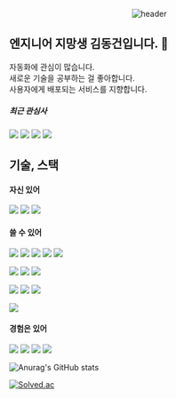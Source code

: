 <div align="center"> 
  
 ![header](https://capsule-render.vercel.app/api?type=waving&color=008000&height=150&section=header&text=🚵🏽끝까지_가면_다_이긴다🚵🏽&fontColor=ffffff&fontSize=50&animation=fadeIn)
</div>


## 엔지니어 지망생 김동건입니다. 👋
자동화에 관심이 많습니다.  
새로운 기술을 공부하는 걸 좋아합니다.  
사용자에게 배포되는 서비스를 지향합니다.  

##### 최근 관심사 
<img src="https://img.shields.io/badge/vim-019733?style=for-the-badge&logo=vim&logoColor=white"> <img src="https://img.shields.io/badge/obsidian-7C3AED?style=for-the-badge&logo=obsidian&logoColor=white">
<img src="https://img.shields.io/badge/Rust-000000?style=for-the-badge&logo=rust&logoColor=white">
<img src="https://img.shields.io/badge/kubernetes-326CE5?style=for-the-badge&logo=kubernetes&logoColor=white">


## 기술, 스택

#### 자신 있어
<img src="https://img.shields.io/badge/Python-3776AB?style=for-the-badge&logo=Python&logoColor=white"> <img src="https://img.shields.io/badge/Docker-2496ED?style=for-the-badge&logo=docker&logoColor=white">
<img src="https://img.shields.io/badge/git-F05032?style=for-the-badge&logo=git&logoColor=white"> 

#### 쓸 수 있어
<img src="https://img.shields.io/badge/github-181717?style=for-the-badge&logo=github&logoColor=white"> <img src="https://img.shields.io/badge/aws-232F3E?style=for-the-badge&logo=aws&logoColor=white">
<img src="https://img.shields.io/badge/prometheus-E6522C?style=for-the-badge&logo=prometheus&logoColor=white">
<img src="https://img.shields.io/badge/grafana-F46800?style=for-the-badge&logo=grafana&logoColor=white">
<img src="https://img.shields.io/badge/kubernetes-326CE5?style=for-the-badge&logo=kubernetes&logoColor=white">


<img src="https://img.shields.io/badge/JAVA-007396?style=for-the-badge&logo=java&logoColor=white"> <img src="https://img.shields.io/badge/springboot-6DB33F?style=for-the-badge&logo=springboot&logoColor=white">
<img src="https://img.shields.io/badge/MySQL-4479A1?style=for-the-badge&logo=MySQL&logoColor=white">

<img src="https://img.shields.io/badge/react-61DAFB?style=for-the-badge&logo=react&logoColor=white"> <img src="https://img.shields.io/badge/vue.js-3178C6?style=for-the-badge&logo=vuedotjs&logoColor=white">
<img src="https://img.shields.io/badge/typescript-4FC08D?style=for-the-badge&logo=typescript&logoColor=white">

<img src="https://img.shields.io/badge/PyTorch-EE4C2C?style=for-the-badge&logo=pytorch&logoColor=white">

#### 경험은 있어
<img src="https://img.shields.io/badge/Eclipse-2C2255?style=for-the-badge&logo=Eclipse%20IDE&logoColor=white"> <img src="https://img.shields.io/badge/Oracle-F80000?style=for-the-badge&logo=Oracle&logoColor=white">
<img src="https://img.shields.io/badge/Rust-000000?style=for-the-badge&logo=rust&logoColor=white">
<img src="https://img.shields.io/badge/C-A8B9CC?style=for-the-badge&logo=c&logoColor=white">






<!--
**Zerotay/Zerotay** is a ✨ _special_ ✨ repository because its `README.md` (this file) appears on your GitHub profile.

Here are some ideas to get you started:

- 🔭 I’m currently working on ...
- 🌱 I’m currently learning ...
- 👯 I’m looking to collaborate on ...
- 🤔 I’m looking for help with ...
- 💬 Ask me about ...
- 📫 How to reach me: ...
- 😄 Pronouns: ...
- ⚡ Fun fact: ...
-->
![Anurag's GitHub stats](https://github-readme-stats.vercel.app/api?username=Zerotay&show_icons=true&theme=vue-dark)

[![Solved.ac](http://mazassumnida.wtf/api/v2/generate_badge?boj=zerogun1000)](https://solved.ac/zerogun1000)
